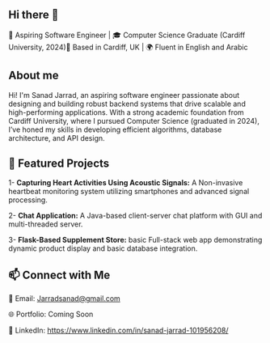 ## Hi there 👋
🚀 Aspiring Software Engineer | 🎓 Computer Science Graduate (Cardiff University, 2024)📍 Based in Cardiff, UK | 🌍 Fluent in English and Arabic

## About me 
Hi! I'm Sanad Jarrad, an aspiring software engineer passionate about designing and building robust backend systems that drive scalable and high-performing applications. With a strong academic foundation from Cardiff University, where I pursued Computer Science (graduated in 2024), I’ve honed my skills in developing efficient algorithms, database architecture, and API design. 

## 🌟 Featured Projects

1- **Capturing Heart Activities Using Acoustic Signals:** A Non-invasive heartbeat monitoring system utilizing smartphones and advanced signal processing.

2- **Chat Application:** A Java-based client-server chat platform with GUI and multi-threaded server.

3- **Flask-Based Supplement Store:** basic Full-stack web app demonstrating dynamic product display and basic database integration.

## 📫 Connect with Me

📧 Email: Jarradsanad@gmail.com 

🌐 Portfolio: Coming Soon

💼 LinkedIn: https://www.linkedin.com/in/sanad-jarrad-101956208/

<!--
**Sanadjarrad/Sanadjarrad** is a ✨ _special_ ✨ repository because its `README.md` (this file) appears on your GitHub profile.

Here are some ideas to get you started:

- 🔭 I’m currently working on ...
- 🌱 I’m currently learning ...
- 👯 I’m looking to collaborate on ...
- 🤔 I’m looking for help with ...
- 💬 Ask me about ...
- 📫 How to reach me: ...
- 😄 Pronouns: ...
- ⚡ Fun fact: ...
-->
